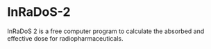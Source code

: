 # InRaDoS-2
InRaDoS 2 is a free computer program to calculate the absorbed and effective dose for radiopharmaceuticals.
